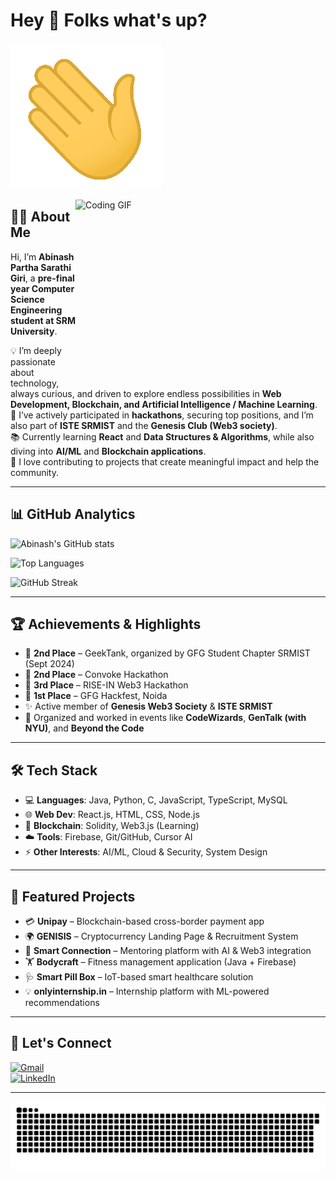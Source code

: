 # Hey 👋 Folks what's up?

![hello](https://raw.githubusercontent.com/ABSphreak/ABSphreak/master/gifs/Hi.gif)

<img align="right" src="https://media4.giphy.com/media/bGgsc5mWoryfgKBx1u/giphy.gif" width="400" height="300" alt="Coding GIF" />







## 👨‍💻 About Me  
Hi, I’m **Abinash Partha Sarathi Giri**, a **pre-final year Computer Science Engineering student at SRM University**.  

💡 I’m deeply passionate about technology, always curious, and driven to explore endless possibilities in **Web Development, Blockchain, and Artificial Intelligence / Machine Learning**.  
🚀 I’ve actively participated in **hackathons**, securing top positions, and I’m also part of **ISTE SRMIST** and the **Genesis Club (Web3 society)**.  
📚 Currently learning **React** and **Data Structures & Algorithms**, while also diving into **AI/ML** and **Blockchain applications**.  
🤝 I love contributing to projects that create meaningful impact and help the community.  

---

## 📊 GitHub Analytics  

![Abinash's GitHub stats](https://github-readme-stats.vercel.app/api?username=ABIN2005&show_icons=true&theme=radical)  

![Top Languages](https://github-readme-stats.vercel.app/api/top-langs/?username=ABIN2005&layout=compact&theme=radical)  

![GitHub Streak](https://github-readme-streak-stats.herokuapp.com/?user=ABIN2005&theme=radical)  

---

## 🏆 Achievements & Highlights  

- 🥈 **2nd Place** – GeekTank, organized by GFG Student Chapter SRMIST (Sept 2024)  
- 🥈 **2nd Place** – Convoke Hackathon  
- 🥉 **3rd Place** – RISE-IN Web3 Hackathon  
- 🥇 **1st Place** – GFG Hackfest, Noida  
- ✨ Active member of **Genesis Web3 Society** & **ISTE SRMIST**  
- 🎤 Organized and worked in events like **CodeWizards**, **GenTalk (with NYU)**, and **Beyond the Code**  

---

## 🛠️ Tech Stack  

- 💻 **Languages**: Java, Python, C, JavaScript, TypeScript, MySQL  
- 🌐 **Web Dev**: React.js, HTML, CSS, Node.js  
- 🔗 **Blockchain**: Solidity, Web3.js (Learning)  
- ☁️ **Tools**: Firebase, Git/GitHub, Cursor AI  
- ⚡ **Other Interests**: AI/ML, Cloud & Security, System Design  

---

## 📌 Featured Projects  

- 💳 **Unipay** – Blockchain-based cross-border payment app  
- 🌍 **GENISIS** – Cryptocurrency Landing Page & Recruitment System  
- 🤝 **Smart Connection** – Mentoring platform with AI & Web3 integration  
- 🏋️ **Bodycraft** – Fitness management application (Java + Firebase)  
- 🩺 **Smart Pill Box** – IoT-based smart healthcare solution  
- 💡 **onlyinternship.in** – Internship platform with ML-powered recommendations  

---

## 🤝 Let's Connect  

[![Gmail](https://img.shields.io/badge/Gmail-D14836?style=for-the-badge&logo=gmail&logoColor=white)](mailto:abinashgiri09@gmail.com)  
[![LinkedIn](https://img.shields.io/badge/LinkedIn-0A66C2?style=for-the-badge&logo=linkedin&logoColor=white)](https://linkedin.com/in/abinash-partha-sarathi-giri-292623287/)   

---
<img src="https://raw.githubusercontent.com/krRaviongit/krRaviongit/output/snake.svg" alt="Snake animation"  width="1920"/>

